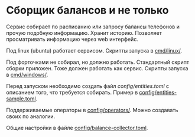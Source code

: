 # Сборщик балансов и не только

Сервис собирает по расписанию или запросу балансы телефонов и прочую подобную информацию. Хранит историю. Позволяет просматривать информацию через web интерфейс.

Под linux (ubuntu) работает сервисом. Скрипты запуска в [cmd/linux/](cmd/linux/).

Под форточками не собирал, но должно работать. Стандартный скрипт сборки приложен. Тоже должен работать как сервис. Скрипты запуска в [cmd/windows/](cmd/windows/).

Перед запуском необходимо создать файл _config/entities.toml_ с описанием того, что требуется собирать. Пример в [config/entities-sample.toml](config/entities-sample.toml).

Поддерживаемые операторы в [config/operators/](config/operators/). Можно создавать своих по аналогии.

Общие настройки в файле [config/balance-collector.toml](config/balance-collector.toml).